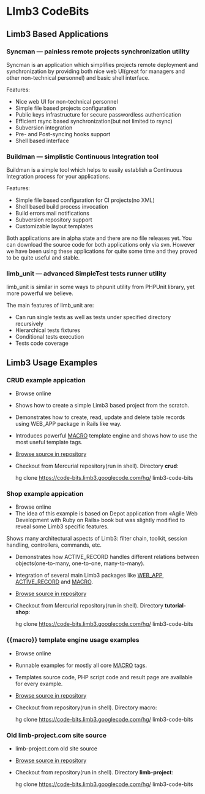 # LImb3 CodeBits
## Limb3 Based Applications
### Syncman — painless remote projects synchronization utility
Syncman is an application which simplifies projects remote deployment and synchronization by providing both nice web UI(great for managers and other non-technical personnel) and basic shell interface.

Features:

* Nice web UI for non-technical personnel
* Simple file based projects configuration
* Public keys infrastructure for secure passwordless authentication
* Efficient rsync based synchronization(but not limited to rsync)
* Subversion integration
* Pre- and Post-syncing hooks support
* Shell based interface

### Buildman — simplistic Continuous Integration tool
Buildman is a simple tool which helps to easily establish a Continuous Integration process for your applications.

Features:

* Simple file based configuration for CI projects(no XML)
* Shell based build process invocation
* Build errors mail notifications
* Subversion repository support
* Customizable layout templates

Both applications are in alpha state and there are no file releases yet. You can download the source code for both applications only via svn. However we have been using these applications for quite some time and they proved to be quite useful and stable.

### limb_unit — advanced SimpleTest tests runner utility
limb_unit is similar in some ways to phpunit utility from PHPUnit library, yet more powerful we believe.

The main features of limb_unit are:

* Can run single tests as well as tests under specified directory recursively
* Hierarchical tests fixtures
* Conditional tests execution
* Tests code coverage

## Limb3 Usage Examples
### CRUD example appication

* Browse online
* Shows how to create a simple Limb3 based project from the scratch.
* Demonstrates how to create, read, update and delete table records using WEB_APP package in Rails like way.
* Introduces powerful [MACRO](../../macro/docs/en/macro.md) template engine and shows how to use the most useful template tags.
* [Browse source in repository](http://code.google.com/p/limb3/source/browse?repo=code-bits#hg/crud)
* Checkout from Mercurial repository(run in shell). Directory **crud**:

    hg clone https://code-bits.limb3.googlecode.com/hg/ limb3-code-bits

### Shop example appication

* Browse online
* The idea of this example is based on Depot application from «Agile Web Development with Ruby on Rails» book but was slightly modified to reveal some Limb3 specific features.

Shows many architectural aspects of Limb3: filter chain, toolkit, session handling, controllers, commands, etc.

* Demonstrates how ACTIVE_RECORD handles different relations between objects(one-to-many, one-to-one, many-to-many).
* Integration of several main Limb3 packages like [WEB_APP](../../web_app/docs/en/web_app.md), [ACTIVE_RECORD](../../active_record/docs/en/active_record.md) and [MACRO](../../macro/docs/en/macro.md).
* [Browse source in repository](http://code.google.com/p/limb3/source/browse/?repo=code-bits#hg/tutorial-shop)
* Checkout from Mercurial repository(run in shell). Directory **tutorial-shop**:

    hg clone https://code-bits.limb3.googlecode.com/hg/ limb3-code-bits

### {{macro}} template engine usage examples

* Browse online
* Runnable examples for mostly all core [MACRO](../../macro/docs/en/macro.md) tags.
* Templates source code, PHP script code and result page are available for every example.
* [Browse source in repository](http://code.google.com/p/limb3/source/browse/?repo=code-bits#hg/macro)
* Checkout from repository(run in shell). Directory macro:

    hg clone https://code-bits.limb3.googlecode.com/hg/ limb3-code-bits

### Old limb-project.com site source

* limb-project.com old site source
* [Browse source in repository](http://code.google.com/p/limb3/source/browse/?repo=code-bits#hg/limb-project)
* Checkout from repository(run in shell). Directory **limb-project**:

    hg clone https://code-bits.limb3.googlecode.com/hg/ limb3-code-bits
